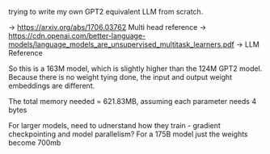 trying to write my own GPT2 equivalent LLM from scratch. 

-> https://arxiv.org/abs/1706.03762 Multi head reference
-> https://cdn.openai.com/better-language-models/language_models_are_unsupervised_multitask_learners.pdf -> LLM Reference



So this is a 163M model, which is slightly higher than the 124M GPT2 model. 
Because there is no weight tying done, the input and output weight embeddings are different.

The total memory needed = 621.83MB, assuming each parameter needs 4 bytes


For larger models, need to udnerstand how they train - gradient checkpointing and model parallelism? For a 175B model just the weights become 700mb